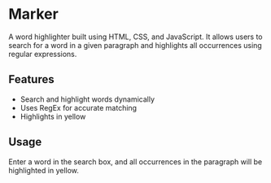 # Marker
A word highlighter built using HTML, CSS, and JavaScript. It allows users to search for a word in a given paragraph and highlights all occurrences using regular expressions.

## Features
- Search and highlight words dynamically
- Uses RegEx for accurate matching
- Highlights in yellow
  
## Usage
Enter a word in the search box, and all occurrences in the paragraph will be highlighted in yellow.
